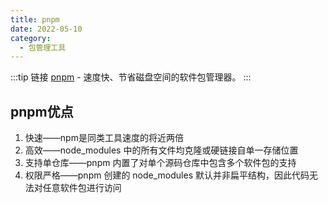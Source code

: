 ```yaml
---
title: pnpm
date: 2022-05-10
category:
  - 包管理工具
---
```


:::tip 链接
[pnpm](https://www.pnpm.cn/) - 速度快、节省磁盘空间的软件包管理器。
:::

## pnpm优点

1. 快速——npm是同类工具速度的将近两倍
2. 高效——node_modules 中的所有文件均克隆或硬链接自单一存储位置
3. 支持单仓库——pnpm 内置了对单个源码仓库中包含多个软件包的支持
4. 权限严格——pnpm 创建的 node_modules 默认并非扁平结构，因此代码无法对任意软件包进行访问